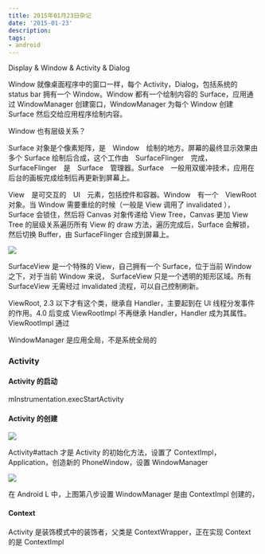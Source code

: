 ```yaml
---
title: 2015年01月23日杂记
date: '2015-01-23'
description:
tags:
- android
---
```


Display & Window & Activity & Dialog

Window 就像桌面程序中的窗口一样，每个 Activity，Dialog，包括系统的 status bar 拥有一个 Window。Window 都有一个绘制内容的 Surface，应用通过 WindowManager 创建窗口，WindowManager 为每个 Window 创建 Surface 然后交给应用程序绘制内容。

Window  也有层级关系？

Surface 对象是个像素矩阵，是　Window　绘制的地方。屏幕的最终显示效果由多个 Surface 绘制后合成，这个工作由　SurfaceFlinger　完成，SurfaceFlinger　是　Surface　管理器。Surface　一般用双缓冲技术，应用在后台的画板完成绘制后再更新到屏幕上。

View　是可交互的　UI　元素，包括控件和容器。Window　有一个　ViewRoot　对象。当 Window 需要重绘的时候（一般是 View 调用了 invalidated ），Surface 会锁住，然后将 Canvas 对象传递给 View Tree，Canvas 更加 View Tree 的层级关系遍历所有 View 的 draw 方法，遍历完成后，Surface 会解锁，然后切换 Buffer，由 SurfaceFlinger 合成到屏幕上。

![](https://i.stack.imgur.com/RVq1c.png)


SurfaceView 是一个特殊的 View，自己拥有一个 Surface，位于当前 Window 之下，对于当前 Window 来说， SurfaceView 只是一个透明的矩形区域。所有 SurfaceView 无需经过 invalidated 流程，可以自己控制刷新。

ViewRoot, 2.3 以下才有这个类，继承自 Handler，主要起到在 UI 线程分发事件的作用。4.0 后变成 ViewRootImpl 不再继承 Handler，Handler 成为其属性。ViewRootImpl 通过


WindowManager 是应用全局，不是系统全局的

### Activity

#### Activity 的启动

mInstrumentation.execStartActivity

#### Activity 的创建

![](http://img.my.csdn.net/uploads/201211/22/1353597670_7506.jpg)

Activity#attach 才是 Activity 的初始化方法，设置了 ContextImpl，Application，创造新的 PhoneWindow，设置 WindowManager

![](http://img.my.csdn.net/uploads/201211/26/1353944092_1763.jpg)

在 Android L 中，上图第八步设置 WindowManager 是由 ContextImpl 创建的，

#### Context

Activity 是装饰模式中的装饰者，父类是 ContextWrapper，正在实现 Context 的是 ContextImpl
